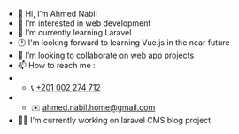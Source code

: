 - 👋 Hi, I’m Ahmed Nabil
- 👀 I’m interested in web development
- 🌱 I’m currently learning Laravel
- 🕐 I'm looking forward to learning Vue.js in the near future
- 💞️ I’m looking to collaborate on web app projects
- 📫 How to reach me :
- - 📞 <a href="https://wa.me/+201002274712" target="_blank">+201 002 274 712</a>
- - ✉️ ahmed.nabil.home@gmail.com
- 🧑‍💻 I’m currently working on laravel CMS blog project


<!---
nobel-512/nobel-512 is a ✨ special ✨ repository because its `README.md` (this file) appears on your GitHub profile.
You can click the Preview link to take a look at your changes.
--->
